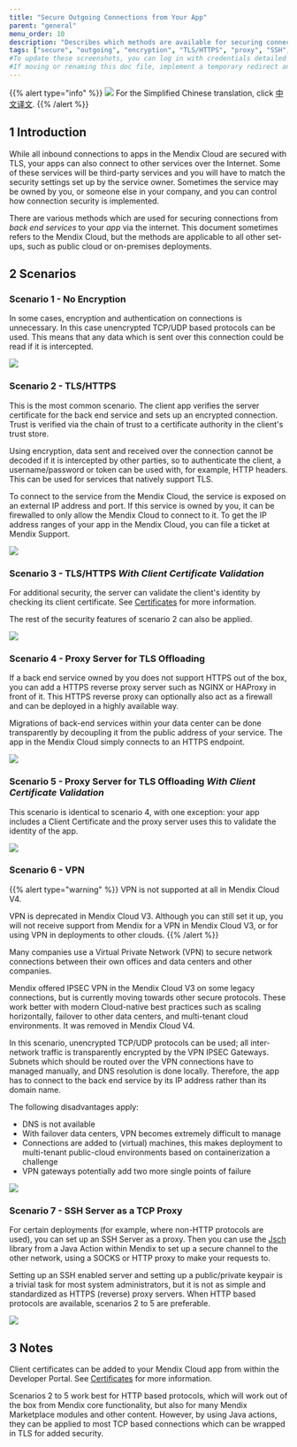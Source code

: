 ```yaml
---
title: "Secure Outgoing Connections from Your App"
parent: "general"
menu_order: 10
description: "Describes which methods are available for securing connections from your app to the outside world."
tags: ["secure", "outgoing", "encryption", "TLS/HTTPS", "proxy", "SSH", "VPN"]
#To update these screenshots, you can log in with credentials detailed in How to Update Screenshots Using Team Apps.
#If moving or renaming this doc file, implement a temporary redirect and let the respective team know they should update the URL in the product. See Mapping to Products for more details.
---
```


{{% alert type="info" %}}
<img src="attachments/chinese-translation/china.png" style="display: inline-block; margin: 0" /> For the Simplified Chinese translation, click [中文译文](https://cdn.mendix.tencent-cloud.com/documentation/developerportal/securing-outgoing-connections-from-your-application.pdf).
{{% /alert %}}

## 1 Introduction

While all inbound connections to apps in the Mendix Cloud are secured with TLS, your apps can also connect to other services over the Internet. Some of these services will be third-party services and you will have to match the security settings set up by the service owner. Sometimes the service may be owned by you, or someone else in your company, and you can control how connection security is implemented.

There are various methods which are used for securing connections from *back end services* to your *app* via the internet. This document sometimes refers to the Mendix Cloud, but the methods are applicable to all other set-ups, such as public cloud or on-premises deployments.

## 2 Scenarios

### Scenario 1 - No Encryption

In some cases, encryption and authentication on connections is unnecessary. In this case unencrypted TCP/UDP based protocols can be used. This means that any data which is sent over this connection could be read if it is intercepted.

![](attachments/secure-outgoing-connections/19399049.png)

### Scenario 2 - TLS/HTTPS

This is the most common scenario. The client app verifies the server certificate for the back end service and sets up an encrypted connection. Trust is verified via the chain of trust to a certificate authority in the client's trust store.

Using encryption, data sent and received over the connection cannot be decoded if it is intercepted by other parties, so to authenticate the client, a username/password or token can be used with, for example, HTTP headers. This can be used for services that natively support TLS.

To connect to the service from the Mendix Cloud, the service is exposed on an external IP address and port. If this service is owned by you, it can be firewalled to only allow the Mendix Cloud to connect to it. To get the IP address ranges of your app in the Mendix Cloud, you can file a ticket at Mendix Support.

![](attachments/secure-outgoing-connections/19399047.png)

### Scenario 3 - TLS/HTTPS *With Client Certificate Validation*

For additional security, the server can validate the client's identity by checking its client certificate. See [Certificates](certificates) for more information.

The rest of the security features of scenario 2 can also be applied.

![](attachments/secure-outgoing-connections/19399050.png)

### Scenario 4 - Proxy Server for TLS Offloading

If a back end service owned by you does not support HTTPS out of the box, you can add a HTTPS reverse proxy server such as NGINX or HAProxy in front of it. This HTTPS reverse proxy can optionally also act as a firewall and can be deployed in a highly available way.

Migrations of back-end services within your data center can be done transparently by decoupling it from the public address of your service. The app in the Mendix Cloud simply connects to an HTTPS endpoint.

![](attachments/secure-outgoing-connections/19399044.png)

### Scenario 5 - Proxy Server for TLS Offloading *With Client Certificate Validation*

This scenario is identical to scenario 4, with one exception: your app includes a Client Certificate and the proxy server uses this to validate the identity of the app.

![](attachments/secure-outgoing-connections/19399045.png)

### Scenario 6 - VPN

{{% alert type="warning" %}}
VPN is not supported at all in Mendix Cloud V4.

VPN is deprecated in Mendix Cloud V3. Although you can still set it up, you will not receive support from Mendix for a VPN in Mendix Cloud V3, or for using VPN in deployments to other clouds.
{{% /alert %}}

Many companies use a Virtual Private Network (VPN) to secure network connections between their own offices and data centers and other companies.

Mendix offered IPSEC VPN in the Mendix Cloud V3 on some legacy connections, but is currently moving towards other secure protocols. These work better with modern Cloud-native best practices such as scaling horizontally, failover to other data centers, and multi-tenant cloud environments. It was removed in Mendix Cloud V4.

In this scenario, unencrypted TCP/UDP protocols can be used; all inter-network traffic is transparently encrypted by the VPN IPSEC Gateways. Subnets which should be routed over the VPN connections have to managed manually, and DNS resolution is done locally. Therefore, the app has to connect to the back end service by its IP address rather than its domain name.

The following disadvantages apply:

*   DNS is not available
*   With failover data centers, VPN becomes extremely difficult to manage
*   Connections are added to (virtual) machines, this makes deployment to multi-tenant public-cloud environments based on containerization a challenge
*   VPN gateways potentially add two more single points of failure

![](attachments/secure-outgoing-connections/19399048.png)

### Scenario 7 - SSH Server as a TCP Proxy

For certain deployments (for example, where non-HTTP protocols are used), you can set up an SSH Server as a proxy. Then you can use the [Jsch](http://www.jcraft.com/jsch/) library from a Java Action within Mendix to set up a secure channel to the other network, using a SOCKS or HTTP proxy to make your requests to.

Setting up an SSH enabled server and setting up a public/private keypair is a trivial task for most system administrators, but it is not as simple and standardized as HTTPS (reverse) proxy servers. When HTTP based protocols are available, scenarios 2 to 5 are preferable.

![](attachments/secure-outgoing-connections/19399052.png)

## 3 Notes

Client certificates can be added to your Mendix Cloud app from within the Developer Portal. See [Certificates](/developerportal/deploy/certificates) for more information.

Scenarios 2 to 5 work best for HTTP based protocols, which will work out of the box from Mendix core functionality, but also for many Mendix Marketplace modules and other content. However, by using Java actions, they can be applied to most TCP based connections which can be wrapped in TLS for added security.
